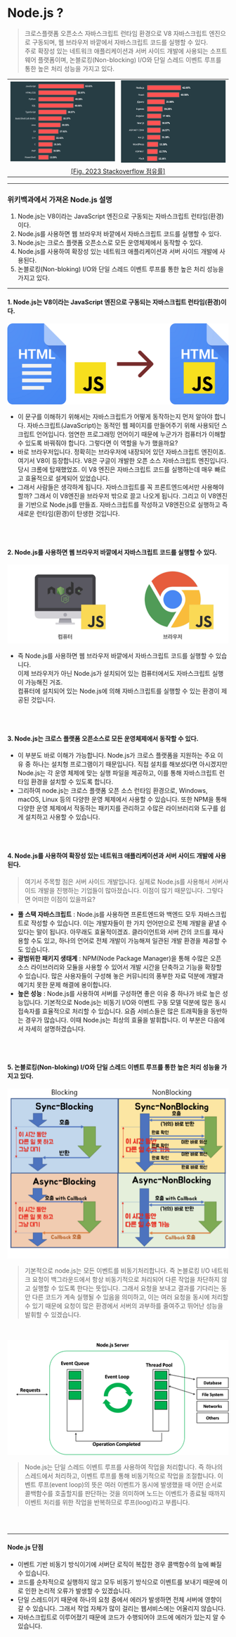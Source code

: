 # Node.js ?
> 크로스플랫폼 오픈소스 자바스크립트 런타임 환경으로 V8 자바스크립트 엔진으로 구동되며, 웹 브라우저 바깥에서 자바스크립트 코드를 실행할 수 있다. <br/>
> 주로 확장성 있는 네트워크 애플리케이션과 서버 사이드 개발에 사용되는 소프트웨어 플랫폼이며, 논블로킹(Non-blocking) I/O와 단일 스레드 이벤트 루프를 통한 높은 처리 성능을 가지고 있다.

<table border="0px" width="600">
  <tr>
    <td width="50%">
      <img src="./images/wiki_nodejs_01.png" width="300">
    </td>
    <td width="50%">
      <img src="./images/wiki_nodejs_02.png" width="300">
     </td>
  </tr>
  <tr>
    <td colspan="2" align="center">
      <a href="https://en.wikipedia.org/wiki/Node.js">
      [Fig. 2023 Stackoverflow 점유률]
      </a>
    </td>
  </tr>
</table>


---
### 위키백과에서 가져온 Node.js 설명
1. Node.js는 V8이라는 JavaScript 엔진으로 구동되는 자바스크립트 런타임(환경)이다.
2. Node.js를 사용하면 웹 브라우저 바깥에서 자바스크립트 코드를 실행할 수 있다.
3. Node.js는 크로스 플랫폼 오픈소스로 모든 운영체제에서 동작할 수 있다.
4. Node.js를 사용하여 확장성 있는 네트워크 애플리케이션과 서버 사이드 개발에 사용된다.
5. 논블로킹(Non-bloking) I/O와 단일 스레드 이벤트 루프를 통한 높은 처리 성능을 가지고 있다.

---

#### 1. Node.js는 V8이라는 JavaScript 엔진으로 구동되는 자바스크립트 런타임(환경)이다.

<img src="./images/wiki_nodejs_11.png">

- 이 문구를 이해하기 위해서는 자바스크립트가 어떻게 동작하는지 먼저 알아야 합니다. 자바스크립트(JavaScript)는 동적인 웹 페이지를 만들어주기 위해 사용되던 스크립트 언어입니다. 엄연한 프로그래밍 언어이기 때문에 누군가가 컴퓨터가 이해할 수 있도록 바꿔줘야 합니다. 그렇다면 이 역할을 누가 했을까요?
- 바로 브라우저입니다. 정확히는 브라우저에 내장되어 있던 자바스크립트 엔진이죠. 여기서 V8이 등장합니다. V8은 구글이 개발한 오픈 소스 자바스크립트 엔진입니다. 당시 크롬에 탑재했었죠. 이 V8 엔진은 자바스크립트 코드를 실행하는데 매우 빠르고 효율적으로 설계되어 있었습니다.
- 그래서 사람들은 생각하게 됩니다. 자바스크립트를 꼭 프론트엔드에서만 사용해야 할까? 그래서 이 V8엔진을 브라우저 밖으로 끌고 나오게 됩니다. 그리고 이 V8엔진을 기반으로 Node.js를 만들죠. 자바스크립트를 작성하고 V8엔진으로 실행하고 즉 새로운 런타임(환경)이 탄생한 것입니다.
<br/>
<br/>

#### 2. Node.js를 사용하면 웹 브라우저 바깥에서 자바스크립트 코드를 실행할 수 있다.

<img src="./images/wiki_nodejs_12.png">

- 즉 Node.js를 사용하면 웹 브라우저 바깥에서 자바스크립트 코드를 실행할 수 있습니다. <br/>
이제 브라우저가 아닌 Node.js가 설치되어 있는 컴퓨터에서도 자바스크립트 실행이 가능해진 거죠. <br/>
컴퓨터에 설치되어 있는 Node.js에 의해 자바스크립트를 실행할 수 있는 환경이 제공된 것입니다.
<br/>
<br/>

#### 3. Node.js는 크로스 플랫폼 오픈소스로 모든 운영체제에서 동작할 수 있다.
- 이 부분도 바로 이해가 가능합니다. Node.js가 크로스 플랫폼을 지원하는 주요 이유 중 하나는 설치형 프로그램이기 때문입니다. 직접 설치를 해보셨다면 아시겠지만 Node.js는 각 운영 체제에 맞는 실행 파일을 제공하고, 이를 통해 자바스크립트 런타임 환경을 설치할 수 있도록 합니다.
- 그리하여 node.js는 크로스 플랫폼 오픈 소스 런타임 환경으로, Windows, macOS, Linux 등의 다양한 운영 체제에서 사용할 수 있습니다. 또한 NPM을 통해 다양한 운영 체제에서 작동하는 패키지를 관리하고 수많은 라이브러리와 도구를 쉽게 설치하고 사용할 수 있습니다.
<br/>
<br/>

#### 4. Node.js를 사용하여 확장성 있는 네트워크 애플리케이션과 서버 사이드 개발에 사용된다.
> 여기서 주목할 점은 서버 사이드 개발입니다. 실제로 Node.js를 사용해서 서버사이드 개발을 진행하는 기업들이 많아졌습니다. 이점이 많기 때문입니다. 그렇다면 어떠한 이점이 있을까요?

- **풀 스택 자바스크립트** : Node.js를 사용하면 프론트엔드와 백엔드 모두 자바스크립트로 작성할 수 있습니다. 이는 개발자들이 한 가지 언어만으로 전체 개발을 끝낼 수 있다는 말이 됩니다. 아무래도 효율적이겠죠. 클라이언트와 서버 간의 코드를 재사용할 수도 있고, 하나의 언어로 전체 개발이 가능해져 일관된 개발 환경을 제공할 수도 있습니다.
- **광범위한 패키지 생태계** : NPM(Node Package Manager)을 통해 수많은 오픈 소스 라이브러리와 모듈을 사용할 수 있어서 개발 시간을 단축하고 기능을 확장할 수 있습니다. 많은 사용자들이 구성해 놓은 커뮤니티의 풍부한 자료 덕분에 개발과 예기치 못한 문제 해결에 용이합니다.
- **높은 성능** : Node.js를 사용하여 서버를 구성하면 좋은 이유 중 하나가 바로 높은 성능입니다. 기본적으로 Node.js는 비동기 I/O와 이벤트 구동 모델 덕분에 많은 동시 접속자를 효율적으로 처리할 수 있습니다. 요즘 서비스들은 많은 트래픽들을 동반하는 경우가 많습니다. 이때 Node.js는 최상의 효율을 발휘합니다. 이 부분은 다음에서 자세히 설명하겠습니다.
<br/>
<br/>

#### 5. 논블로킹(Non-bloking) I/O와 단일 스레드 이벤트 루프를 통한 높은 처리 성능을 가지고 있다.

<img src="./images/wiki_nodejs_13.png">

> 기본적으로 node.js는 모든 이벤트를 비동기처리합니다. 즉 논블로킹 I/O 네트워크 요청이 백그라운드에서 항상 비동기적으로 처리되어 다른 작업을 차단하지 않고 실행할 수 있도록 한다는 뜻입니다. 그래서 요청을 보내고 결과를 기다리는 동안 다른 코드가 계속 실행될 수 있음을 의미하고, 이는 여러 요청을 동시에 처리할 수 있기 때문에 요청이 많은 환경에서 서버의 과부하를 줄여주고 뛰어난 성능을 발휘할 수 있겠습니다.
<br/>
<br/>

<img src="./images/wiki_nodejs_14.png">

> Node.js는 단일 스레드 이벤트 루프를 사용하여 작업을 처리합니다. 즉 하나의 스레드에서 처리하고, 이벤트 루프를 통해 비동기적으로 작업을 조절합니다. 이벤트 루프(event loop)의 뜻은 여러 이벤트가 동시에 발생했을 때 어떤 순서로 콜백함수를 호출할지를 판단하는 것을 의미하며 노드는 이벤트가 종료될 때까지 이벤트 처리를 위한 작업을 반복하므로 루프(loog)라고 부릅니다.
<br/>
<br/>

---
#### Node.js 단점
- 이벤트 기반 비동기 방식이기에 서버단 로직이 복잡한 경우 콜백함수의 늪에 빠질 수 있습니다.
- 코드를 순차적으로 실행하지 않고 모두 비동기 방식으로 이벤트를 보내기 때문에 이로 인한 논리적 오류가 발생할 수 있겠습니다.
- 단일 스레드이기 때문에 하나의 요청 중에서 에러가 발생하면 전체 서버에 영향이 갈 수 있습니다. 그래서 작업 자체가 많이 걸리는 웹서비스에는 어울리지 않습니다.
- 자바스크립트로 이루어졌기 때문에 코드가 수행되어야 코드에 에러가 있는지 알 수 있습니다.

